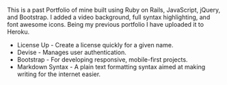 This is a past Portfolio of mine built using Ruby on Rails, JavaScript, jQuery, and Bootstrap. I added a video background, full syntax highlighting, and font awesome icons. Being my previous portfolio I have uploaded it to Heroku.

* License Up - Create a license quickly for a given name.
* Devise - Manages user authentication.
* Bootstrap - For developing responsive, mobile-first projects.
* Markdown Syntax - A plain text formatting syntax aimed at making writing for the internet easier.
